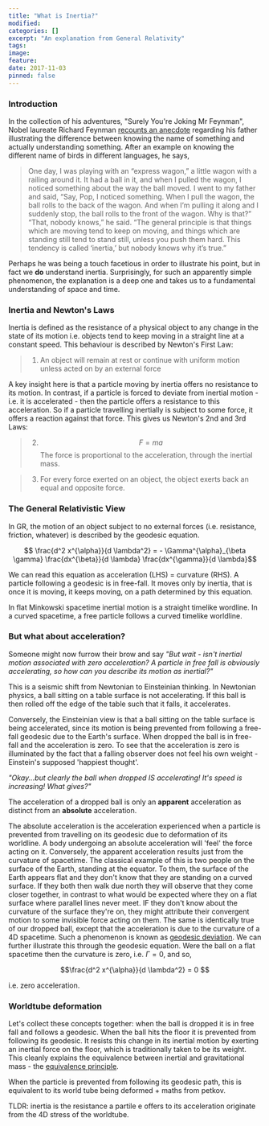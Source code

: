```yaml
---
title: "What is Inertia?"
modified:
categories: []
excerpt: "An explanation from General Relativity"
tags:
image:
feature:
date: 2017-11-03
pinned: false
---
```


### Introduction
In the collection of his adventures, "Surely You're Joking Mr Feynman", Nobel laureate Richard Feynman [recounts an anecdote](https://haveabit.com/feynman/knowing-the-name-of-something/) regarding his father illustrating the difference between knowing the name of something and actually understanding something. After an example on knowing the different name of birds in different languages, he says,

>One day, I was playing with an “express wagon,” a little wagon with a railing around it. It had a ball in it, and when I pulled the wagon, I noticed something about the way the ball moved. I went to my father and said, “Say, Pop, I noticed something. When I pull the wagon, the ball rolls to the back of the wagon. And when I’m pulling it along and I suddenly stop, the ball rolls to the front of the wagon. Why is that?” “That, nobody knows,” he said. “The general principle is that things which are moving tend to keep on moving, and things which are standing still tend to stand still, unless you push them hard. This tendency is called ‘inertia,’ but nobody knows why it’s true.”

Perhaps he was being a touch facetious in order to illustrate his point, but in fact we **do** understand inertia. Surprisingly, for such an apparently simple phenomenon, the explanation is a deep one and takes us to a fundamental understanding of space and time.

### Inertia and Newton's Laws
Inertia is defined as the resistance of a physical object to any change in the state of its motion i.e. objects tend to keep moving in a straight line at a constant speed. This behaviour is described by Newton's First Law:

>1. An object will remain at rest or continue with uniform motion unless acted on by an external force

A key insight here is that a particle moving by inertia offers no resistance to its motion. In contrast, if a particle is forced to deviate from inertial motion - i.e. it is accelerated - then the particle offers a resistance to this acceleration. So if a particle travelling inertially is subject to some force, it offers a reaction against that force. This gives us Newton's 2nd and 3rd Laws:

>2. $$ F = m a$$ The force is proportional to the acceleration, through the inertial mass.

>3. For every force exerted on an object, the object exerts back an equal and opposite force.


### The General Relativistic View
In GR, the motion of an object subject to no external forces (i.e. resistance, friction, whatever) is described by the geodesic equation.

$$ \frac{d^2 x^{\alpha}}{d \lambda^2} = - \Gamma^{\alpha}_{\beta \gamma} \frac{dx^{\beta}}{d \lambda} \frac{dx^{\gamma}}{d \lambda}$$

We can read this equation as acceleration (LHS) = curvature (RHS). A particle following a geodesic is in free-fall. It moves only by inertia, that is once it is moving, it keeps moving, on a path determined by this equation.  

In flat Minkowski spacetime inertial motion is a straight timelike wordline. In a curved spacetime, a free particle follows a curved timelike worldline.

### But what about acceleration?

Someone might now furrow their brow and say *"But wait - isn't inertial motion associated with zero acceleration? A particle in free fall is obviously accelerating, so how can you describe its motion as inertial?"*

This is a seismic shift from Newtonian to Einsteinian thinking. In Newtonian physics, a ball sitting on a table surface is not accelerating. If this ball is then rolled off the edge of the table such that it falls, it accelerates.

Conversely, the Einsteinian view is that a ball sitting on the table surface is being accelerated, since its motion is being prevented from following a free-fall geodesic due to the Earth's surface. When dropped the ball is in free-fall and the acceleration is zero. To see that the acceleration is zero is illuminated by the fact that a falling observer does not feel his own weight - Einstein's supposed 'happiest thought'.


*"Okay...but clearly the ball when dropped IS accelerating! It's speed is increasing! What gives?"*

The acceleration of a dropped ball is only an **apparent** acceleration as distinct from an **absolute** acceleration.

The absolute acceleration is the acceleration experienced when a particle is prevented from travelling on its geodesic due to deformation of its worldline. A body undergoing an absolute acceleration will 'feel' the force acting on it. Conversely, the apparent acceleration results just from the curvature of spacetime. The classical example of this is two people on the surface of the Earth, standing at the equator. To them, the surface of the Earth appears flat and they don't know that they are standing on a curved surface. If they both then walk due north they will observe that they come closer together, in contrast to what would be expected where they on a flat surface where parallel lines never meet. IF they don't know about the curvature of the surface they're on, they might attribute their convergent motion to some invisible force acting on them. The same is identically true of our dropped ball, except that the acceleration is due to the curvature of a 4D spacetime. Such a phenomenon is known as [geodesic deviation](https://en.wikipedia.org/wiki/Geodesic_deviation). We can further illustrate this through the geodesic equation. Were the ball on a flat spacetime then the curvature is zero, i.e. $\Gamma = 0$, and so,

$$\frac{d^2 x^{\alpha}}{d \lambda^2} = 0 $$

i.e. zero acceleration.


### Worldtube deformation

Let's collect these concepts together: when the ball is dropped it is in free fall and follows a geodesic. When the ball hits the floor it is prevented from following its geodesic. It resists this change in its inertial motion by exerting an inertial force on the floor, which is traditionally taken to be its weight. This cleanly explains the equivalence between inertial and gravitational mass - the [equivalence principle](https://en.wikipedia.org/wiki/Equivalence_principle).

When the particle is prevented from following its geodesic path, this is equivalent to its world tube being deformed + maths from petkov.



TLDR: inertia is the resistance a partile e offers to its acceleration originate from the 4D stress of the worldtube.
